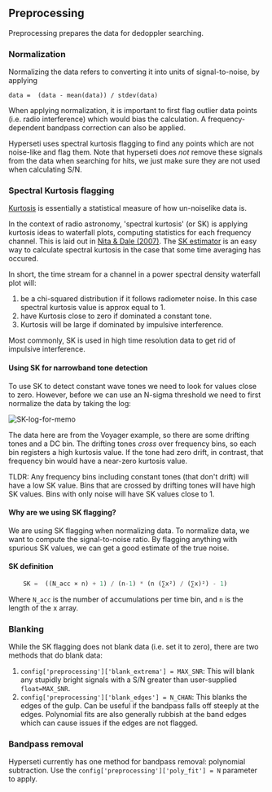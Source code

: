 ## Preprocessing

Preprocessing prepares the data for dedoppler searching.

### Normalization

Normalizing the data refers to converting it into units of signal-to-noise, by applying

```
data =  (data - mean(data)) / stdev(data)
```

When applying normalization, it is important to first flag outlier data points (i.e. radio interference)
which would bias the calculation. A frequency-dependent bandpass correction can also be applied. 

Hyperseti uses spectral kurtosis flagging to find any points which are not noise-like and flag them. 
Note that hyperseti does *not* remove these signals from the data when searching for hits, we just make sure
they are not used when calculating S/N.

### Spectral Kurtosis flagging

[Kurtosis](https://en.wikipedia.org/wiki/Kurtosis) is essentially a statistical measure of how un-noiselike data is.

In the context of radio astronomy, 'spectral kurtosis' (or SK) is applying kurtosis ideas to waterfall plots,
computing statistics for each frequency channel. This is laid out in [Nita & Dale (2007)](https://ui.adsabs.harvard.edu/abs/2007PASP..119..805N/abstract). The [SK estimator](https://ui.adsabs.harvard.edu/abs/2010MNRAS.406L..60N/abstract) 
is an easy way to calculate spectral kurtosis in the case that some time averaging has occured.

In short, the time stream for a channel in a power spectral density waterfall plot will:
1) be a chi-squared distribution if it follows radiometer noise. In this case spectral kurtosis value is approx equal to 1.
2) have Kurtosis close to zero if dominated a constant tone.
3) Kurtosis will be large if dominated by impulsive interference.

Most commonly, SK is used in high time resolution data to get rid of impulsive interference.

#### Using SK for narrowband tone detection
To use SK to detect constant wave tones we need to look for values close to zero. However, before we can use an
N-sigma threshold we need to first normalize the data by taking the log:

![SK-log-for-memo](https://user-images.githubusercontent.com/713251/164014965-d9cc2009-8989-4395-8e74-c97a6fd1dc54.png)

The data here are from the Voyager example, so there are some drifting tones and a DC bin. The drifting tones *cross* over frequency bins, so each bin registers a high kurtosis value. If the
tone had zero drift, in contrast, that frequency bin would have a near-zero kurtosis value.

TLDR: Any frequency bins including constant tones (that don't drift) will have a low SK value. 
Bins that are crossed by drifting tones will have high SK values. Bins with only noise will have
SK values close to 1.

#### Why are we using SK flagging?

We are using SK flagging when normalizing data. To normalize data, we want to compute the signal-to-noise ratio. By flagging anything with spurious SK values, we can get a good 
estimate of the true noise.

#### SK definition

```python
    SK =  ((N_acc × n) + 1) / (n-1) * (n (∑x²) / (∑x)²) - 1)
```

Where `N_acc` is the number of accumulations per time bin, and `n` is the length of the x array.

### Blanking

While the SK flagging does not blank data (i.e. set it to zero), there are two methods that do blank data:

1) `config['preprocessing']['blank_extrema'] = MAX_SNR`: This will blank any stupidly bright signals with a S/N greater than user-supplied `float=MAX_SNR`.
2) `config['preprocessing']['blank_edges'] = N_CHAN`: This blanks the edges of the gulp. Can be useful if the bandpass falls off steeply at the edges. Polynomial fits are also generally rubbish at the band edges which can cause issues if the edges are not flagged.

### Bandpass removal

Hyperseti currently has one method for bandpass removal: polynomial subtraction. Use the `config['preprocessing']['poly_fit'] = N` parameter to apply. 